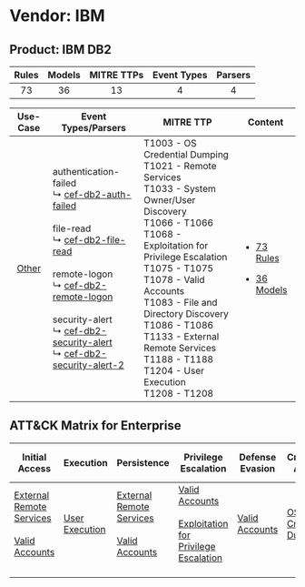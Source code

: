 Vendor: IBM
===========
Product: IBM DB2
----------------
| Rules | Models | MITRE TTPs | Event Types | Parsers |
|:-----:|:------:|:----------:|:-----------:|:-------:|
|  73   |   36   |     13     |      4      |    4    |

|                Use-Case                | Event Types/Parsers                                                                                                                                                                                                                                                                                                                                                                                                                                                                      | MITRE TTP                                                                                                                                                                                                                                                                                                                                                                 | Content                                                                                        |
|:--------------------------------------:| ---------------------------------------------------------------------------------------------------------------------------------------------------------------------------------------------------------------------------------------------------------------------------------------------------------------------------------------------------------------------------------------------------------------------------------------------------------------------------------------- | ------------------------------------------------------------------------------------------------------------------------------------------------------------------------------------------------------------------------------------------------------------------------------------------------------------------------------------------------------------------------- | ---------------------------------------------------------------------------------------------- |
| [Other](../../../UseCases/uc_other.md) |  authentication-failed<br> ↳ [cef-db2-auth-failed](Parsers/parserContent_cef-db2-auth-failed.md)<br><br> file-read<br> ↳ [cef-db2-file-read](Parsers/parserContent_cef-db2-file-read.md)<br><br> remote-logon<br> ↳ [cef-db2-remote-logon](Parsers/parserContent_cef-db2-remote-logon.md)<br><br> security-alert<br> ↳ [cef-db2-security-alert](Parsers/parserContent_cef-db2-security-alert.md)<br> ↳ [cef-db2-security-alert-2](Parsers/parserContent_cef-db2-security-alert-2.md)<br> | T1003 - OS Credential Dumping<br>T1021 - Remote Services<br>T1033 - System Owner/User Discovery<br>T1066 - T1066<br>T1068 - Exploitation for Privilege Escalation<br>T1075 - T1075<br>T1078 - Valid Accounts<br>T1083 - File and Directory Discovery<br>T1086 - T1086<br>T1133 - External Remote Services<br>T1188 - T1188<br>T1204 - User Execution<br>T1208 - T1208<br> | [<ul><li>73 Rules</li></ul><ul><li>36 Models</li></ul>](Rules_Models/r_m_ibm_ibm_db2_Other.md) |

ATT&CK Matrix for Enterprise
----------------------------
| Initial Access                                                                                                                                   | Execution                                                           | Persistence                                                                                                                                      | Privilege Escalation                                                                                                                                          | Defense Evasion                                                     | Credential Access                                                          | Discovery                                                                                                                                                         | Lateral Movement                                                     | Collection | Command and Control | Exfiltration | Impact |
| ------------------------------------------------------------------------------------------------------------------------------------------------ | ------------------------------------------------------------------- | ------------------------------------------------------------------------------------------------------------------------------------------------ | ------------------------------------------------------------------------------------------------------------------------------------------------------------- | ------------------------------------------------------------------- | -------------------------------------------------------------------------- | ----------------------------------------------------------------------------------------------------------------------------------------------------------------- | -------------------------------------------------------------------- | ---------- | ------------------- | ------------ | ------ |
| [External Remote Services](https://attack.mitre.org/techniques/T1133)<br><br>[Valid Accounts](https://attack.mitre.org/techniques/T1078)<br><br> | [User Execution](https://attack.mitre.org/techniques/T1204)<br><br> | [External Remote Services](https://attack.mitre.org/techniques/T1133)<br><br>[Valid Accounts](https://attack.mitre.org/techniques/T1078)<br><br> | [Valid Accounts](https://attack.mitre.org/techniques/T1078)<br><br>[Exploitation for Privilege Escalation](https://attack.mitre.org/techniques/T1068)<br><br> | [Valid Accounts](https://attack.mitre.org/techniques/T1078)<br><br> | [OS Credential Dumping](https://attack.mitre.org/techniques/T1003)<br><br> | [File and Directory Discovery](https://attack.mitre.org/techniques/T1083)<br><br>[System Owner/User Discovery](https://attack.mitre.org/techniques/T1033)<br><br> | [Remote Services](https://attack.mitre.org/techniques/T1021)<br><br> |            |                     |              |        |
